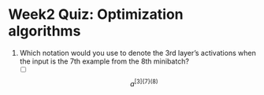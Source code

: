 # Week2 Quiz: Optimization algorithms

1. Which notation would you use to denote the 3rd layer’s activations when the input is the 7th example from the 8th minibatch?
   - [ ] $$ a^{[3]\{7\}(8)} $$
